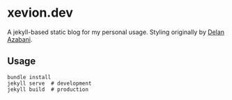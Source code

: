 # xevion.dev

A jekyll-based static blog for my personal usage. Styling originally by [Delan Azabani](https://github.com/delan/www.azabani.com).

## Usage

```
bundle install
jekyll serve  # development
jekyll build  # production
```